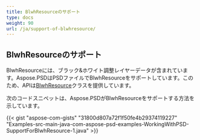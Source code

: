 ```yaml
---
title: BlwhResourceのサポート
type: docs
weight: 90
url: /ja/support-of-blwhresource/
---
```


## **BlwhResourceのサポート**
BlwhResourceには、ブラック&ホワイト調整レイヤーデータが含まれています。Aspose.PSDはPSDファイルでBlwhResourceをサポートしています。このため、APIは[BlwhResource](https://reference.aspose.com/java/psd/com.aspose.psd.fileformats.psd.layers.layerresources/BlwhResource)クラスを提供しています。

次のコードスニペットは、Aspose.PSDがBlwhResourceをサポートする方法を示しています。

{{< gist "aspose-com-gists" "31800d807a72f1f50fe4b29374119227" "Examples-src-main-java-com-aspose-psd-examples-WorkingWithPSD-SupportForBlwhResource-1.java" >}}
